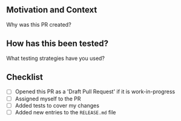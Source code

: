 ## Motivation and Context
Why was this PR created?

## How has this been tested?
What testing strategies have you used?

## Checklist

- [ ] Opened this PR as a 'Draft Pull Request' if it is work-in-progress
- [ ] Assigned myself to the PR
- [ ] Added tests to cover my changes
- [ ] Added new entries to the `RELEASE.md` file
